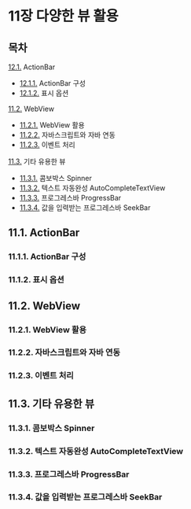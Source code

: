 # 11장 다양한 뷰 활용
## 목차
[12.1.](#111-ActionBar) ActionBar
  - [12.1.1.](#1111-ActionBar-구성) ActionBar 구성
  - [12.1.2.](#1112-표시-옵션) 표시 옵션
  
[11.2.](#112-WebView) WebView
  - [11.2.1.](#1121-WebView-활용) WebView 활용
  - [11.2.2.](#1122-자바스크립트와-자바-연동) 자바스크립트와 자바 연동
  - [11.2.3.](#1123-이벤트-처리) 이벤트 처리
  
[11.3.](#113-기타-유용한-뷰) 기타 유용한 뷰
  - [11.3.1.](#1131-콤보박스-Spinner) 콤보박스 Spinner
  - [11.3.2.](#1132-텍스트-자동완성-AutoCompleteTextView) 텍스트 자동완성 AutoCompleteTextView
  - [11.3.3.](#1133-프로그레스바-ProgressBar) 프로그레스바 ProgressBar
  - [11.3.4.](#1134-값을-입력받는-프로그레스바-SeekBar) 값을 입력받는 프로그레스바 SeekBar

## 11.1. ActionBar
### 11.1.1. ActionBar 구성
### 11.1.2. 표시 옵션
## 11.2. WebView
### 11.2.1. WebView 활용
### 11.2.2. 자바스크립트와 자바 연동
### 11.2.3. 이벤트 처리
## 11.3. 기타 유용한 뷰
### 11.3.1. 콤보박스 Spinner
### 11.3.2. 텍스트 자동완성 AutoCompleteTextView
### 11.3.3. 프로그레스바 ProgressBar
### 11.3.4. 값을 입력받는 프로그레스바 SeekBar
